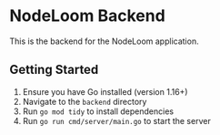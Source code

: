 # NodeLoom Backend

This is the backend for the NodeLoom application.

## Getting Started

1. Ensure you have Go installed (version 1.16+)
2. Navigate to the `backend` directory
3. Run `go mod tidy` to install dependencies
4. Run `go run cmd/server/main.go` to start the server
